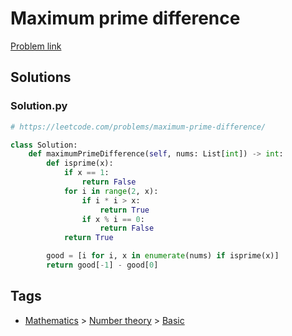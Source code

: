# Maximum prime difference

[Problem link](https://leetcode.com/problems/maximum-prime-difference/)

## Solutions


### Solution.py
```py
# https://leetcode.com/problems/maximum-prime-difference/

class Solution:
    def maximumPrimeDifference(self, nums: List[int]) -> int:
        def isprime(x):
            if x == 1:
                return False
            for i in range(2, x):
                if i * i > x:
                    return True
                if x % i == 0:
                    return False
            return True

        good = [i for i, x in enumerate(nums) if isprime(x)]
        return good[-1] - good[0]
```
## Tags

* [Mathematics](/Collections/mathematics.md#mathematics) > [Number theory](/Collections/mathematics.md#number-theory) > [Basic](/Collections/mathematics.md#basic)
